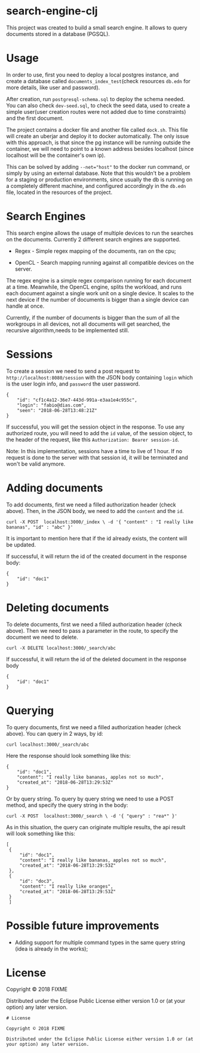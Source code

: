 # search-engine-clj

This project was created to build a small search engine. It allows to query documents stored in a database (PGSQL).

# Usage

In order to use, first you need to deploy a local postgres instance, and create a database called `documents_index_test`(check resources `db.edn` for more details, 
like user and password).

After creation, run `postgresql-schema.sql` to deploy the schema needed. You can also check `dev-seed.sql`, to check the seed data,
used to create a simple user(user creation routes were not added due to time constraints) and the first document.

The project contains a docker file and another file called `dock.sh`. This file will create an uberjar and deploy it to docker automatically. The only issue with this approach,
is that since the pg instance will be running outside the container, we will need to point to a known address besides localhost (since localhost will be the container's own ip).

This can be solved by adding `--net="host"` to the docker run command, or simply by using an external database. Note that this wouldn't be a problem for a staging or production environments,
since usually the db is running on a completely different machine, and configured accordingly in the `db.edn` file, located in the resources of the project.

# Search Engines 

This search engine allows the usage of multiple devices to run the searches on the documents. Currently 2 different search engines are supported.

- Regex - Simple regex mapping of the documents, ran on the cpu;

- OpenCL - Search mapping running against all compatible devices on the server.

The regex engine is a simple regex comparison running for each document at a time. 
Meanwhile, the OpenCL engine, splits the workload, and runs each document against a single work unit on a single device. 
It scales to the next device if the number of documents is bigger than a single device can handle at once.

Currently, if the number of documents is bigger than the sum of all the workgroups in all devices, 
not all documents will get searched, the recursive algorithm,needs to be implemented still.

# Sessions

To create a session we need to send a post request to `http://localhost:8080/session`
with the JSON body containing `login` which is the user login info, and `password` the user password.
                    
```
{
    "id": "cf1c4a12-36e7-443d-991a-e3aa1e4c955c",
    "login": "fabio@dias.com",
    "seen": "2018-06-28T13:48:21Z"
}
```                    
                    
If successful, you will get the session object in the response. To use any authorized route, you will need to add the `id` value,
of the session object, to the header of the request, like this `Authorization: Bearer session-id`.

Note: In this implementation, sessions have a time to live of 1 hour. If no request is done to the server with that session id, it will be terminated and won't be valid anymore.

# Adding documents

To add documents, first we need a filled authorization header (check above). Then, in the JSON body, we need to add the `content` and the `id`.

`curl -X POST  localhost:3000/_index \
     -d '{ "content" : "I really like bananas", "id" : "abc" }'`
     
It is important to mention here that if the id already exists, the content will be updated.
     
If successful, it will return the id of the created document in the response body:

```
{
    "id": "doc1"
}
```

# Deleting documents

To delete documents, first we need a filled authorization header (check above). Then we need to pass a parameter in the route, to specify the document we need to delete.

`curl -X DELETE localhost:3000/_search/abc`

If successful, it will return the id of the deleted document in the response body

```
{
    "id": "doc1"
}
```
     
# Querying

To query documents, first we need a filled authorization header (check above). 
 You can query in 2 ways, by id:
 
 `curl localhost:3000/_search/abc`

Here the response should look something like this:

```
{
    "id": "doc1",
    "content": "I really like bananas, apples not so much",
    "created_at": "2018-06-28T13:29:53Z"
}
```
 
 Or by query string. To query by query string we need to use a POST method, and specify the query string in the body:
 
 `curl -X POST  localhost:3000/_search \
      -d '{ "query" : "rea*" }'`
 
 As in this situation, the query can originate multiple results, the api result will look something like this:
 
 ```
 [
  {
      "id": "doc1",
      "content": "I really like bananas, apples not so much",
      "created_at": "2018-06-28T13:29:53Z"
  },
  {
      "id": "doc3",
      "content": "I really like oranges",
      "created_at": "2018-06-28T13:29:53Z"
  }
  ]
 ```

# Possible future improvements

- Adding support for multiple command types in the same query string (idea is already in the works);

# License

Copyright © 2018 FIXME

Distributed under the Eclipse Public License either version 1.0 or (at
your option) any later version.
 ```
# License

Copyright © 2018 FIXME

Distributed under the Eclipse Public License either version 1.0 or (at
your option) any later version.
